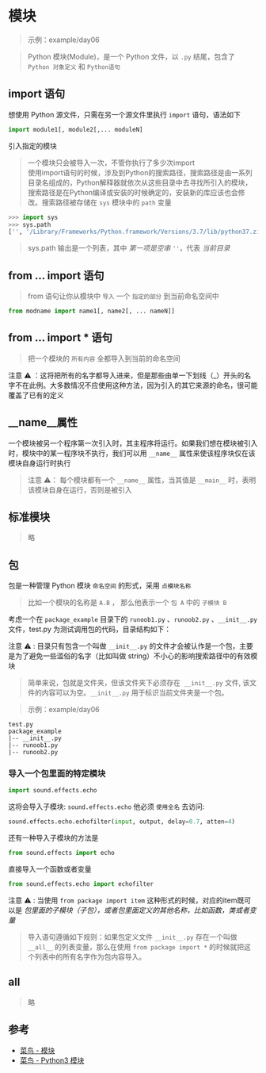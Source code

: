# 模块

> 示例：example/day06

> Python 模块(Module)，是一个 Python 文件，以 `.py` 结尾，包含了 `Python 对象定义` 和 `Python语句`

## import 语句

想使用 Python 源文件，只需在另一个源文件里执行 `import` 语句，语法如下

```py
import module1[, module2[,... moduleN]
```

引入指定的模块

> 一个模块只会被导入一次，不管你执行了多少次import  
> 使用import语句的时候，涉及到Python的搜索路径，搜索路径是由一系列目录名组成的，Python解释器就依次从这些目录中去寻找所引入的模块，  
> 搜索路径是在Python编译或安装的时候确定的，安装新的库应该也会修改。搜索路径被存储在 `sys` 模块中的 `path` 变量  

```py
>>> import sys
>>> sys.path
['', '/Library/Frameworks/Python.framework/Versions/3.7/lib/python37.zip', '/Library/Frameworks/Python.framework/Versions/3.7/lib/python3.7', '/Library/Frameworks/Python.framework/Versions/3.7/lib/python3.7/lib-dynload', '/Library/Frameworks/Python.framework/Versions/3.7/lib/python3.7/site-packages']
```

> sys.path 输出是一个列表，其中 *第一项是空串 `''`*，代表 *当前目录*

## from … import 语句

> from 语句让你从模块中 `导入` 一个 `指定的部分` 到当前命名空间中

```py
from modname import name1[, name2[, ... nameN]]
```

## from … import * 语句

> 把一个模块的 `所有内容` 全都导入到当前的命名空间

注意 ⚠️ ：这将把所有的名字都导入进来，但是那些由单一下划线（_）开头的名字不在此例。大多数情况不应使用这种方法，因为引入的其它来源的命名，很可能覆盖了已有的定义

## __name__属性

一个模块被另一个程序第一次引入时，其主程序将运行。如果我们想在模块被引入时，模块中的某一程序块不执行，我们可以用 `__name__` 属性来使该程序块仅在该模块自身运行时执行

> 注意 ⚠️： 每个模块都有一个 `__name__` 属性，当其值是 `__main__` 时，表明该模块自身在运行，否则是被引入

## 标准模块

> 略

## 包

包是一种管理 Python 模块 `命名空间` 的形式，采用 `点模块名称`

> 比如一个模块的名称是 `A.B` ， 那么他表示一个 `包 A` 中的 `子模块 B` 

考虑一个在 `package_example` 目录下的 `runoob1.py` 、`runoob2.py` 、`__init__.py` 文件，test.py 为测试调用包的代码，目录结构如下：

注意 ⚠️ : 目录只有包含一个叫做 `__init__.py` 的文件才会被认作是一个包，主要是为了避免一些滥俗的名字（比如叫做 string）不小心的影响搜索路径中的有效模块

> 简单来说，包就是文件夹，但该文件夹下必须存在` __init__.py` 文件, 该文件的内容可以为空。`__init__.py` 用于标识当前文件夹是一个包。

> 示例：example/day06

```
test.py
package_example
|-- __init__.py
|-- runoob1.py
|-- runoob2.py
```


### 导入一个包里面的特定模块

```py
import sound.effects.echo
```

这将会导入子模块: `sound.effects.echo` 他必须 `使用全名` 去访问: 

```py
sound.effects.echo.echofilter(input, output, delay=0.7, atten=4)
```

还有一种导入子模块的方法是  

```py
from sound.effects import echo
```

直接导入一个函数或者变量

```py
from sound.effects.echo import echofilter
```

注意 ⚠️ : 当使用 `from package import item` 这种形式的时候，对应的item既可以是 *包里面的子模块（子包），或者包里面定义的其他名称，比如函数，类或者变量*  

> 导入语句遵循如下规则：如果包定义文件 `__init__.py` 存在一个叫做 `__all__` 的列表变量，那么在使用 `from package import *` 的时候就把这个列表中的所有名字作为包内容导入。

## __all__

> 略

## 参考

- [菜鸟 - 模块](http://www.runoob.com/python/python-modules.html)
- [菜鸟 - Python3 模块](http://www.runoob.com/python3/python3-module.html)
